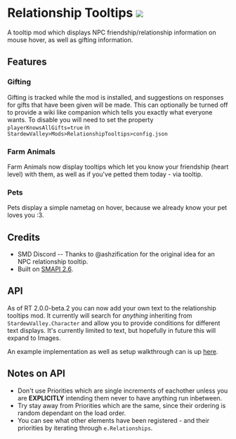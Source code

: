 # Relationship Tooltips [![](http://cf.way2muchnoise.eu/298040.svg)](https://stardewvalley.curseforge.com/projects/298040)
A tooltip mod which displays NPC friendship/relationship information on mouse hover, as well as gifting information.

## Features
### Gifting
Gifting is tracked while the mod is installed, and suggestions on responses for gifts that have been given will be made. This can optionally be turned off to provide a wiki like companion which tells you exactly what everyone wants. To disable you will need to set the property ```playerKnowsAllGifts=true``` in ```StardewValley>Mods>RelationshipTooltips>config.json```

### Farm Animals
Farm Animals now display tooltips which let you know your friendship (heart level) with them, as well as if you've petted them today - via tooltip.

### Pets
Pets display a simple nametag on hover, because we already know your pet loves you :3.

## Credits
* SMD Discord -- Thanks to @ashzification for the original idea for an NPC relationship tooltip.
* Built on [SMAPI 2.6](https://github.com/Pathoschild/SMAPI).

## API
As of RT 2.0.0-beta.2 you can now add your own text to the relationship tooltips mod. It currently will search for *anything* inheriting from `StardewValley.Character` and allow you to provide conditions for different text displays. It's currently limited to text, but hopefully in future this will expand to Images.

An example implementation as well as setup walkthrough can is up [here](https://github.com/M3ales/RTExampleMod).
## Notes on API
* Don't use Priorities which are single increments of eachother unless you are **EXPLICITLY** intending them never to have anything run inbetween.
* Try stay away from Priorities which are the same, since their ordering is random dependant on the load order.
* You can see what other elements have been registered - and their priorities by iterating through `e.Relationships`.
